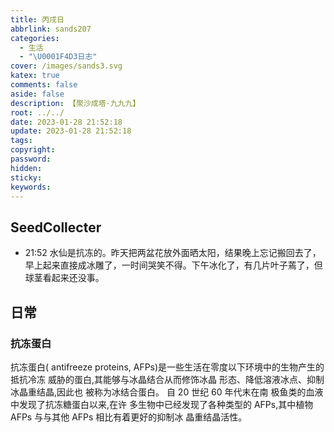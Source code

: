 ```yaml
---
title: 丙戌日
abbrlink: sands207
categories:
  - 生活
  - "\U0001F4D3日志"
cover: /images/sands3.svg
katex: true
comments: false
aside: false
description: 【聚沙成塔·九九九】
root: ../../
date: 2023-01-28 21:52:18
update: 2023-01-28 21:52:18
tags:
copyright:
password:
hidden:
sticky:
keywords:
---
```


## SeedCollecter
- 21:52 水仙是抗冻的。昨天把两盆花放外面晒太阳，结果晚上忘记搬回去了，早上起来直接成冰雕了，一时间哭笑不得。下午冰化了，有几片叶子蔫了，但球茎看起来还没事。


## 日常

### 抗冻蛋白

抗冻蛋白( antifreeze proteins, AFPs)是一些生活在零度以下环境中的生物产生的抵抗冷冻 威胁的蛋白,其能够与冰晶结合从而修饰冰晶 形态、降低溶液冰点、抑制冰晶重结晶,因此也 被称为冰结合蛋白。 自 20 世纪 60 年代末在南 极鱼类的血液中发现了抗冻糖蛋白以来,在许 多生物中已经发现了各种类型的 AFPs,其中植物 AFPs 与与其他 AFPs 相比有着更好的抑制冰 晶重结晶活性。